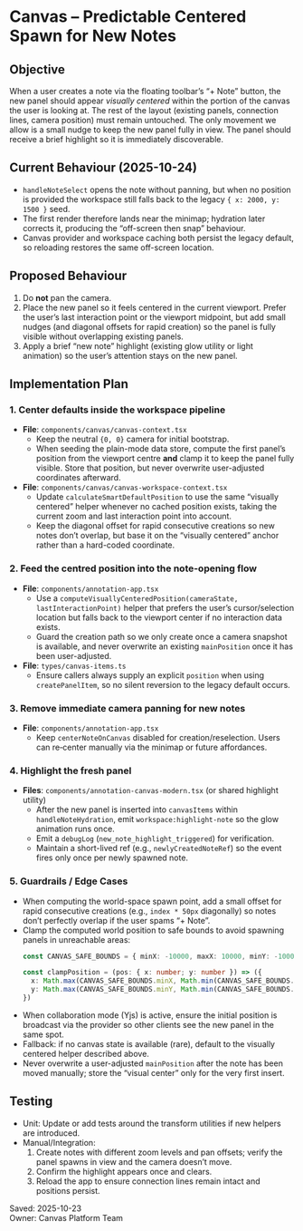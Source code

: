 # Canvas – Predictable Centered Spawn for New Notes

## Objective
When a user creates a note via the floating toolbar’s “+ Note” button, the new panel should appear *visually centered* within the portion of the canvas the user is looking at. The rest of the layout (existing panels, connection lines, camera position) must remain untouched. The only movement we allow is a small nudge to keep the new panel fully in view. The panel should receive a brief highlight so it is immediately discoverable.

## Current Behaviour (2025-10-24)
- `handleNoteSelect` opens the note without panning, but when no position is provided the workspace still falls back to the legacy `{ x: 2000, y: 1500 }` seed.
- The first render therefore lands near the minimap; hydration later corrects it, producing the “off-screen then snap” behaviour.
- Canvas provider and workspace caching both persist the legacy default, so reloading restores the same off-screen location.

## Proposed Behaviour
1. Do **not** pan the camera.
2. Place the new panel so it feels centered in the current viewport. Prefer the user’s last interaction point or the viewport midpoint, but add small nudges (and diagonal offsets for rapid creation) so the panel is fully visible without overlapping existing panels.
3. Apply a brief “new note” highlight (existing glow utility or light animation) so the user’s attention stays on the new panel.

## Implementation Plan

### 1. Center defaults inside the workspace pipeline
- **File**: `components/canvas/canvas-context.tsx`
  - Keep the neutral `{0, 0}` camera for initial bootstrap.
  - When seeding the plain-mode data store, compute the first panel’s position from the viewport centre **and** clamp it to keep the panel fully visible. Store that position, but never overwrite user-adjusted coordinates afterward.
- **File**: `components/canvas/canvas-workspace-context.tsx`
  - Update `calculateSmartDefaultPosition` to use the same “visually centered” helper whenever no cached position exists, taking the current zoom and last interaction point into account.
  - Keep the diagonal offset for rapid consecutive creations so new notes don’t overlap, but base it on the “visually centered” anchor rather than a hard-coded coordinate.

### 2. Feed the centred position into the note-opening flow
- **File**: `components/annotation-app.tsx`
  - Use a `computeVisuallyCenteredPosition(cameraState, lastInteractionPoint)` helper that prefers the user’s cursor/selection location but falls back to the viewport center if no interaction data exists.
  - Guard the creation path so we only create once a camera snapshot is available, and never overwrite an existing `mainPosition` once it has been user-adjusted.
- **File**: `types/canvas-items.ts`
  - Ensure callers always supply an explicit `position` when using `createPanelItem`, so no silent reversion to the legacy default occurs.

### 3. Remove immediate camera panning for new notes
- **File**: `components/annotation-app.tsx`
  - Keep `centerNoteOnCanvas` disabled for creation/reselection. Users can re‑center manually via the minimap or future affordances.

### 4. Highlight the fresh panel
- **Files**: `components/annotation-canvas-modern.tsx` (or shared highlight utility)
  - After the new panel is inserted into `canvasItems` within `handleNoteHydration`, emit `workspace:highlight-note` so the glow animation runs once.
  - Emit a `debugLog` (`new_note_highlight_triggered`) for verification.
  - Maintain a short-lived ref (e.g., `newlyCreatedNoteRef`) so the event fires only once per newly spawned note.

### 5. Guardrails / Edge Cases
- When computing the world-space spawn point, add a small offset for rapid consecutive creations (e.g., `index * 50px` diagonally) so notes don’t perfectly overlap if the user spams “+ Note”.
- Clamp the computed world position to safe bounds to avoid spawning panels in unreachable areas:
  ```ts
  const CANVAS_SAFE_BOUNDS = { minX: -10000, maxX: 10000, minY: -10000, maxY: 10000 }
  ```
  ```ts
  const clampPosition = (pos: { x: number; y: number }) => ({
    x: Math.max(CANVAS_SAFE_BOUNDS.minX, Math.min(CANVAS_SAFE_BOUNDS.maxX, pos.x)),
    y: Math.max(CANVAS_SAFE_BOUNDS.minY, Math.min(CANVAS_SAFE_BOUNDS.maxY, pos.y)),
  })
  ```
- When collaboration mode (Yjs) is active, ensure the initial position is broadcast via the provider so other clients see the new panel in the same spot.
- Fallback: if no canvas state is available (rare), default to the visually centered helper described above.
- Never overwrite a user-adjusted `mainPosition` after the note has been moved manually; store the “visual center” only for the very first insert.

## Testing
- Unit: Update or add tests around the transform utilities if new helpers are introduced.
- Manual/Integration:
  1. Create notes with different zoom levels and pan offsets; verify the panel spawns in view and the camera doesn’t move.
  2. Confirm the highlight appears once and clears.
  3. Reload the app to ensure connection lines remain intact and positions persist.

Saved: 2025-10-23  
Owner: Canvas Platform Team
